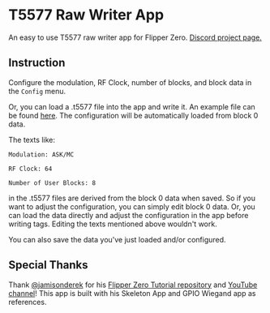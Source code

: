 # T5577 Raw Writer App
An easy to use T5577 raw writer app for Flipper Zero. [Discord project page.](https://discord.com/channels/1211622338198765599/1267190551783018659)
## Instruction

Configure the modulation, RF Clock, number of blocks, and block data in the `Config` menu. 

Or, you can load a .t5577 file into the app and write it. An example file can be found [here](https://github.com/zinongli/T5577_Raw_Writer/blob/main/examples/Tag_1.t5577). The configuration will be automatically loaded from block 0 data. 

The texts like:

`Modulation: ASK/MC`

`RF Clock: 64`

`Number of User Blocks: 8`

in the .t5577 files are derived from the block 0 data when saved. So if you want to adjust the configuration, you can simply edit block 0 data. Or, you can load the data directly and adjust the configuration in the app before writing tags. Editing the texts mentioned above wouldn't work. 

You can also save the data you've just loaded and/or configured. 

## Special Thanks
Thank [@jamisonderek](https://github.com/jamisonderek) for his [Flipper Zero Tutorial repository](https://github.com/jamisonderek/flipper-zero-tutorials) and [YouTube channel](https://github.com/jamisonderek/flipper-zero-tutorials#:~:text=YouTube%3A%20%40MrDerekJamison)! This app is built with his Skeleton App and GPIO Wiegand app as references. 
